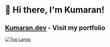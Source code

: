 
# 👋 Hi there, I'm Kumaran! 

## <a href="https://kumaran-dev.netlify.app/">Kumaran.dev</a> - Visit my portfolio

[![Top Langs](https://github-readme-stats.vercel.app/api/top-langs/?username=KUMARAN1601&layout=compact)](https://github.com/anuraghazra/github-readme-stats)
